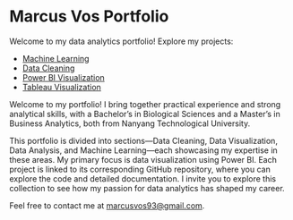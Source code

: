 # Marcus Vos Portfolio

Welcome to my data analytics portfolio! Explore my projects:

- [Machine Learning](ml.md)
- [Data Cleaning](cleaning.md)
- [Power BI Visualization](powerbi.md)
- [Tableau Visualization](tableau.md)




Welcome to my portfolio! I bring together practical experience and strong analytical skills, with a Bachelor’s in Biological Sciences and a Master’s in Business Analytics, both from Nanyang Technological University.

This portfolio is divided into sections—Data Cleaning, Data Visualization, Data Analysis, and Machine Learning—each showcasing my expertise in these areas. 
My primary focus is data visualization using Power BI. Each project is linked to its corresponding GitHub repository, where you can explore the code and detailed documentation. 
I invite you to explore this collection to see how my passion for data analytics has shaped my career.

Feel free to contact me at marcusvos93@gmail.com.
